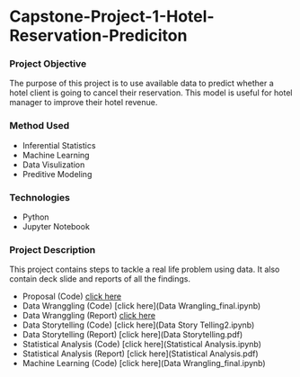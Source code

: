 # Capstone-Project-1-Hotel-Reservation-Prediciton
### Project Objective
The purpose of this project is to use available data to predict whether a hotel client is going to cancel their reservation. This model is useful for hotel manager to improve their hotel revenue.
### Method Used
* Inferential Statistics
* Machine Learning 
* Data Visulization 
* Preditive Modeling
### Technologies 
* Python 
* Jupyter Notebook
### Project Description 
This project contains steps to tackle a real life problem using data. It also contain deck slide and reports of all the findings.
* Proposal (Code) [click here](Capstone_1_Proposal.pdf)
* Data Wranggling (Code) [click here](Data Wrangling_final.ipynb)
* Data Wranggling (Report) [click here](Data_Wrangling.pdf)
* Data Storytelling (Code) [click here](Data Story Telling2.ipynb)
* Data Storytelling (Report) [click here](Data Storytelling.pdf)
* Statistical Analysis (Code) [click here](Statistical Analysis.ipynb)
* Statistical Analysis (Report) [click here](Statistical Analysis.pdf)
* Machine Learning (Code) [click here](Data Wrangling_final.ipynb) 

